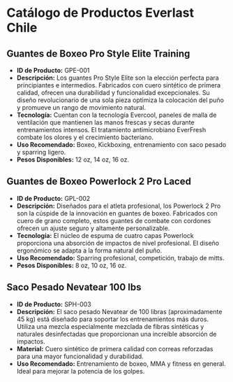 # Catálogo de Productos Everlast Chile

## Guantes de Boxeo Pro Style Elite Training
- **ID de Producto:** GPE-001
- **Descripción:** Los guantes Pro Style Elite son la elección perfecta para principiantes e intermedios. Fabricados con cuero sintético de primera calidad, ofrecen una durabilidad y funcionalidad excepcionales. Su diseño revolucionario de una sola pieza optimiza la colocación del puño y promueve un rango de movimiento natural.
- **Tecnología:** Cuentan con la tecnología Evercool, paneles de malla de ventilación que mantienen las manos frescas y secas durante entrenamientos intensos. El tratamiento antimicrobiano EverFresh combate los olores y el crecimiento bacteriano.
- **Uso Recomendado:** Boxeo, Kickboxing, entrenamiento con saco pesado y sparring ligero.
- **Pesos Disponibles:** 12 oz, 14 oz, 16 oz.

## Guantes de Boxeo Powerlock 2 Pro Laced
- **ID de Producto:** GPL-002
- **Descripción:** Diseñados para el atleta profesional, los Powerlock 2 Pro son la cúspide de la innovación en guantes de boxeo. Fabricados con cuero de grano completo, estos guantes de combate con cordones ofrecen un ajuste seguro y altamente personalizable.
- **Tecnología:** El núcleo de espuma de cuatro capas Powerlock proporciona una absorción de impactos de nivel profesional. El diseño ergonómico se adapta a la forma natural del puño.
- **Uso Recomendado:** Sparring profesional, competición, trabajo de mitts.
- **Pesos Disponibles:** 8 oz, 10 oz, 16 oz.

## Saco Pesado Nevatear 100 lbs
- **ID de Producto:** SPH-003
- **Descripción:** El saco pesado Nevatear de 100 libras (aproximadamente 45 kg) está diseñado para soportar los entrenamientos más duros. Utiliza una mezcla especialmente mezclada de fibras sintéticas y naturales desinfectadas que proporcionan una increíble absorción de impactos.
- **Material:** Cuero sintético de primera calidad con correas reforzadas para una mayor funcionalidad y durabilidad.
- **Uso Recomendado:** Entrenamiento de boxeo, MMA y fitness en general. Ideal para mejorar la potencia de los golpes.